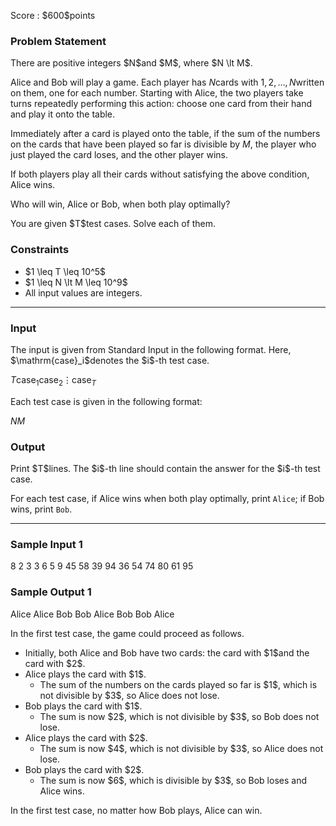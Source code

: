 
<div>

<span>

<span>

<p>
Score : $600$points
</p>

<div>

<section>

### **Problem Statement**

<p>
There are positive integers $N$and $M$, where $N \lt M$.

Alice and Bob will play a game. Each player has $N$cards with $1, 2, \dots, N$written on them, one for each number.
Starting with Alice, the two players take turns repeatedly performing this action: choose one card from their hand and play it onto the table.

Immediately after a card is played onto the table, if the sum of the numbers on the cards that have been played so far is divisible by $M$, the player who just played the card loses, and the other player wins.

If both players play all their cards without satisfying the above condition, Alice wins.

Who will win, Alice or Bob, when both play optimally?
</p>

<p>
You are given $T$test cases. Solve each of them.
</p>

</section>

</div>

<div>

<section>

### **Constraints**

<ul>

<li>
$1 \leq T \leq 10^5$
</li>

<li>
$1 \leq N \lt M \leq 10^9$
</li>

<li>
All input values are integers.
</li>

</ul>

</section>

</div>

---

<div>

<div>

<section>

### **Input**

<p>
The input is given from Standard Input in the following format. Here, $\mathrm{case}_i$denotes the $i$-th test case.
</p>

<div>

$T$$\mathrm{case}_1$$\mathrm{case}_2$$\vdots$$\mathrm{case}_T$
</div>

<p>
Each test case is given in the following format:
</p>

<div>

$N$$M$
</div>

</section>

</div>

<div>

<section>

### **Output**

<p>
Print $T$lines. The $i$-th line should contain the answer for the $i$-th test case.

For each test case, if Alice wins when both play optimally, print `Alice`; if Bob wins, print `Bob`.
</p>

</section>

</div>

</div>

---

<div>

<section>

### **Sample Input 1**

<div>

8
2 3
3 6
5 9
45 58
39 94
36 54
74 80
61 95

</div>

</section>

</div>

<div>

<section>

### **Sample Output 1**

<div>

Alice
Alice
Bob
Bob
Alice
Bob
Bob
Alice

</div>

<p>
In the first test case, the game could proceed as follows.
</p>

<ul>

<li>
Initially, both Alice and Bob have two cards: the card with $1$and the card with $2$.
</li>

<li>
Alice plays the card with $1$.
<ul>

<li>
The sum of the numbers on the cards played so far is $1$, which is not divisible by $3$, so Alice does not lose.
</li>

</ul>

</li>

<li>
Bob plays the card with $1$.
<ul>

<li>
The sum is now $2$, which is not divisible by $3$, so Bob does not lose.
</li>

</ul>

</li>

<li>
Alice plays the card with $2$.
<ul>

<li>
The sum is now $4$, which is not divisible by $3$, so Alice does not lose.
</li>

</ul>

</li>

<li>
Bob plays the card with $2$.
<ul>

<li>
The sum is now $6$, which is divisible by $3$, so Bob loses and Alice wins.
</li>

</ul>

</li>

</ul>

<p>
In the first test case, no matter how Bob plays, Alice can win.
</p>

</section>

</div>

</span>

</span>

</div>
